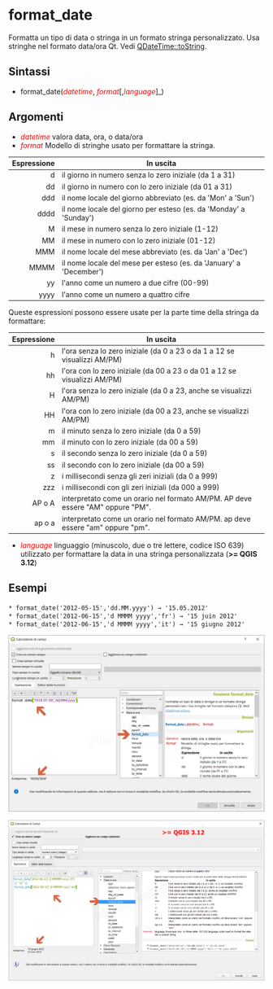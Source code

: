 # format_date

Formatta un tipo di data o stringa in un formato stringa personalizzato. Usa stringhe nel formato data/ora Qt. Vedi [QDateTime::toString](https://doc.qt.io/qt-5/qdatetime.html#toString).

## Sintassi

* format_date(_<span style="color:red;">datetime</span>_, _<span style="color:red;">format</span>_[,_<span style="color:red;">language</span>_]_)

## Argomenti

* _<span style="color:red;">datetime</span>_ valora data, ora, o data/ora
* _<span style="color:red;">format</span>_ Modello di stringhe usato per formattare la stringa. 

Espressione|In uscita
----------:|---------
d|il giorno in numero senza lo zero iniziale (da 1 a 31)
dd|il giorno in numero con lo zero iniziale (da 01 a 31)
ddd|il nome locale del giorno abbreviato (es. da 'Mon' a 'Sun')
dddd|il nome locale del giorno per esteso (es. da 'Monday' a 'Sunday')
M|il mese in numero senza lo zero iniziale (1-12)
MM|il mese in numero con lo zero iniziale (01-12)
MMM|il nome locale del mese abbreviato (es. da 'Jan' a 'Dec')
MMMM|il nome locale del mese per esteso (es. da 'January' a 'December')
yy|l'anno come un numero a due cifre (00-99)
yyyy|l'anno come un numero a quattro cifre

Queste espressioni possono essere usate per la parte time della stringa da formattare:

Espressione|In uscita
----------:|---------
h|l'ora senza lo zero iniziale (da 0 a 23 o da 1 a 12 se visualizzi AM/PM)
hh|l'ora con lo zero iniziale (da 00 a 23 o da 01 a 12 se visualizzi AM/PM)
H|l'ora senza lo zero iniziale (da 0 a 23, anche se visualizzi AM/PM)
HH|l'ora con lo zero iniziale (da 00 a 23, anche se visualizzi AM/PM)
m|il minuto senza lo zero iniziale (da 0 a 59)
mm|il minuto con lo zero iniziale (da 00 a 59)
s|il secondo senza lo zero iniziale (da 0 a 59)
ss|il secondo con lo zero iniziale (da 00 a 59)
z|i millisecondi senza gli zeri iniziali (da 0 a 999)
zzz|i millisecondi con gli zeri iniziali (da 000 a 999)
AP o A|interpretato come un orario nel formato AM/PM. AP deve essere "AM" oppure "PM".
ap o a|interpretato come un orario nel formato AM/PM. ap deve essere "am" oppure "pm".


* _<span style="color:red;">language</span>_ linguaggio (minuscolo, due o tre lettere, codice ISO 639) utilizzato per formattare la data in una stringa personalizzata (**>= QGIS 3.12**)


## Esempi
```
* format_date('2012-05-15','dd.MM.yyyy') → '15.05.2012'
* format_date('2012-06-15','d MMMM yyyy','fr') → '15 juin 2012'
* format_date('2012-06-15','d MMMM yyyy','it') → '15 giugno 2012'
```

![](../../img/data_e_ora/format_date1.png)


![](../../img/data_e_ora/format_data_2.png)
